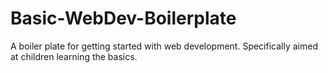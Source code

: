 # Basic-WebDev-Boilerplate
A boiler plate for getting started with web development. Specifically aimed at children learning the basics.

